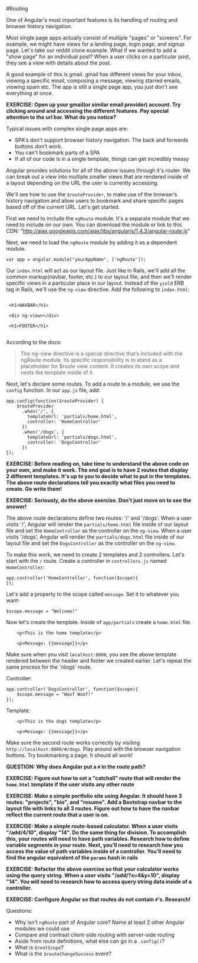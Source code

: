 #Routing

One of Angular's most important features is its handling of routing and browser history navigation. 

Most single page apps actually consist of multiple "pages" or "screens". For example, we might have views for a landing page, login page, and signup page. Let's take our reddit clone example.  What if we wanted to add a "show page" for an individual post?  When a user clicks on a particular post, they see a view with details about the post.

A good example of this is gmail. gmail has different views for your inbox, viewing a specific email, composing a message, viewing starred emails, viewing spam etc.  The app is still a single page app, you just don't see everything at once.

**EXERCISE: Open up your gmail(or similar email provider) account. Try clicking around and accessing the different features.  Pay special attention to the url bar.  What do you notice?**

Typical issues with complex single page apps are:

* SPA's don't support browser history navigation.  The back and forwards buttons don't work.
* You can't bookmark parts of a SPA
* If all of our code is in a single template, things can get incredibly messy

Angular provides solutions for all of the above issues through it's router.  We can break out a view into multiple smaller views that are rendered inside of a layout depending on the URL the user is currently accessing.

We'll see how to use the `$routeProvider`, to make use of the browser’s history navigation and allow users to bookmark and share specific pages based off of the current URL.  Let's get started.

First we need to include the `ngRoute` module. It's a separate module that we need to include on our own. You can download the module or link to this CDN: "http://ajax.googleapis.com/ajax/libs/angularjs/1.4.3/angular-route.js"

Next, we need to load the `ngRoute` module by adding it as a dependent module.

```
var app = angular.module("yourAppName", ['ngRoute']);
```

Our `index.html` will act as our layout file.  Just like in Rails, we'll add all the common markup(navbar, footer, etc.) to our layout file, and then we'll render specific views in a particular place in our layout.  Instead of the `yield` ERB tag in Rails, we'll use the `ng-view` directive.  Add the following to `index.html`:


 ```
 
  <h1>NAVBAR</h1>

  <div ng-view></div>

  <h1>FOOTER</h1>
  
 ```
 
 According to the docs: 
 
 > The ng-view directive is a special directive that’s included with the ngRoute module. Its specific responsibility is to stand as a placeholder for $route view content. It creates its own scope and nests the template inside of it.
 
Next, let's declare some routes. To add a route to a module, we use the `config` function.  In our `app.js` file, add:

```
app.config(function($routeProvider) {
    $routeProvider
      .when('/', {
        templateUrl: 'partials/home.html',
        controller: 'HomeController'
      })
      .when('/dogs', {
      	templateUrl: 'partials/dogs.html',
      	controller: 'DogsController'
      })
});

```

**EXERCISE: Before reading on, take time to understand the above code on your own, and make it work. The end goal is to have 2 routes that display 2 different templates.  It's up to you to decide what to put in the templates. The above route declarations tell you exactly what files you need to create. Go write them!**

**EXERCISE: Seriously, do the above exercise.  Don't just move on to see the answer!**

The above route declarations define two routes: '/' and '/dogs'.  When a user visits '/', Angular will render the `partials/home.html` file inside of our layout file and set the `HomeController` as the controller on the `ng-view`. When a user visits '/dogs', Angular will render the `partials/dogs.html` file inside of our layout file and set the `DogsController` as the controller on the `ng-view`.

To make this work, we need to create 2 templates and 2 controllers.  Let's start with the `/` route.  Create a controller in `controllers.js` named `HomeController`:

```
app.controller('HomeController', function($scope){
});
```

Let's add a property to the scope called `message`.  Set it to whatever you want:

```
$scope.message = "Welcome!"
```

Now let's create the template.  Inside of `app/partials` create a `home.html` file.

```
	<p>This is the home template</p>

	<p>Message: {{message}}</p>
```

Make sure when you visit `localhost:8000`, you see the above template rendered between the header and footer we created earlier.  Let's repeat the same process for the '/dogs' route.  

Controller:

```
app.controller('DogsController', function($scope){
	$scope.message = "Woof Woof!"
});
```

Template:

```
	<p>This is the dogs template</p>

	<p>Message: {{message}}</p>

```

Make sure the second route works correctly by visiting `http://localhost:8000/#/dogs`. Play around with the browser navigation buttons.  Try bookmarking a page.  It should all work!

**QUESTION: Why does Angular put a `#` in the route path?** 

**EXERCISE: Figure out how to set a "catchall" route that will render the `home.html` template if the user visits any other route**

**EXERCISE: Make a simple portfolio site using Angular.  It should have 3 routes: "projects", "bio", and "resume".  Add a Bootstrap navbar to the layout file with links to all 3 routes. Figure out how to have the navbar reflect the current route that a user is on.**

**EXERCISE: Make a simple route-based calculator.  When a user visits "/add/4/10", display "14".  Do the same thing for division.  To accomplish this, your routes will need to have path variables.  Research how to define variable segments in your route.  Next, you'll need to research how you access the value of path variables inside of a controller.  You'll need to find the angular equivalent of the `params` hash in rails**

**EXERCISE: Refactor the above exercise so that your calculator works using the query string.  When a user visits "/add/?x=4&y=10", display "14".  You will need to research how to access query string data inside of a controller.**

**EXERCISE: Configure Angular so that routes do not contain `#`'s. Research!**

Questions:

* Why isn't `ngRoute` part of Angular core?  Name at least 2 other Angular modules we could use
* Compare and contrast client-side routing with server-side routing
* Aside from route definitions, what else can go in a `.config()`?
* What is `$rootScope`?
* What is the `$routeChangeSuccess` event?